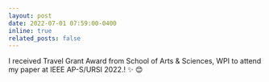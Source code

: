 ```yaml
---
layout: post
date: 2022-07-01 07:59:00-0400
inline: true
related_posts: false
---
```


I received Travel Grant Award from School of Arts & Sciences, WPI to attend my paper at IEEE AP-S/URSI 2022.! :sparkles: :blush:
